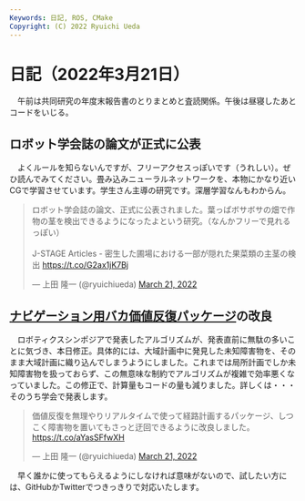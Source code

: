```yaml
---
Keywords: 日記, ROS, CMake
Copyright: (C) 2022 Ryuichi Ueda
---
```


# 日記（2022年3月21日）

　午前は共同研究の年度末報告書のとりまとめと査読関係。午後は昼寝したあとコードをいじる。

## ロボット学会誌の論文が正式に公表

　よくルールを知らないんですが、フリーアクセスっぽいです（うれしい）。ぜひ読んでみてください。畳み込みニューラルネットワークを、本物にかなり近いCGで学習させています。学生さん主導の研究です。深層学習なんもわからん。

<blockquote class="twitter-tweet" data-partner="tweetdeck"><p lang="ja" dir="ltr">ロボット学会誌の論文、正式に公表されました。葉っぱボサボサの畑で作物の茎を検出できるようになったよという研究。（なんかフリーで見れるっぽい）<br><br>J-STAGE Articles - 密生した圃場における一部が隠れた果菜類の主茎の検出 <a href="https://t.co/G2ax1jK7Bj">https://t.co/G2ax1jK7Bj</a></p>&mdash; 上田 隆一 (@ryuichiueda) <a href="https://twitter.com/ryuichiueda/status/1505897188877955073?ref_src=twsrc%5Etfw">March 21, 2022</a></blockquote>
<script async src="https://platform.twitter.com/widgets.js" charset="utf-8"></script>

## [ナビゲーション用バカ価値反復パッケージ](https://github.com/ryuichiueda/value_iteration)の改良

　ロボティクスシンポジアで発表したアルゴリズムが、発表直前に無駄の多いことに気づき、本日修正。具体的には、大域計画中に発見した未知障害物を、そのまま大域計画に織り込んでしまうようにしました。これまでは局所計画でしか未知障害物を扱っておらず、この無意味な制約でアルゴリズムが複雑で効率悪くなっていました。この修正で、計算量もコードの量も減りました。詳しくは・・・そのうち学会で発表します。

<blockquote class="twitter-tweet" data-partner="tweetdeck"><p lang="ja" dir="ltr">価値反復を無理やりリアルタイムで使って経路計画するパッケージ、しつこく障害物を置いてもさっと迂回できるように改良しました。<a href="https://t.co/aYasSFfwXH">https://t.co/aYasSFfwXH</a></p>&mdash; 上田 隆一 (@ryuichiueda) <a href="https://twitter.com/ryuichiueda/status/1505871029360480257?ref_src=twsrc%5Etfw">March 21, 2022</a></blockquote>
<script async src="https://platform.twitter.com/widgets.js" charset="utf-8"></script>


　早く誰かに使ってもらえるようにしなければ意味がないので、試したい方には、GitHubかTwitterでつきっきりで対応いたします。


